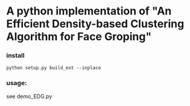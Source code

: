 # A python implementation of "An Efficient Density-based Clustering Algorithm for Face Groping"

### install
```
python setup.py build_ext --inplace
```

### usage:
see demo_EDG.py
